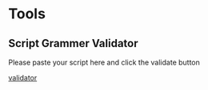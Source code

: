 # Tools

## Script Grammer Validator

Please paste your script here and click the validate button

[validator](./validator.html ':include :type=iframe width=100% height=600px')
